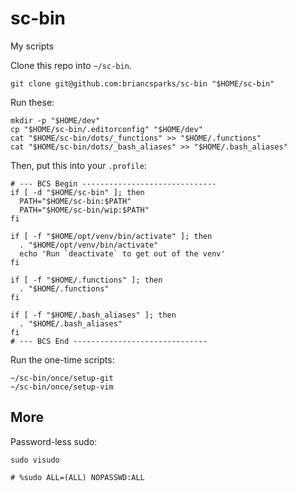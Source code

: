 # sc-bin

My scripts

Clone this repo into `~/sc-bin`.

```shell
git clone git@github.com:briancsparks/sc-bin "$HOME/sc-bin"
```

Run these:

```shell
mkdir -p "$HOME/dev"
cp "$HOME/sc-bin/.editorconfig" "$HOME/dev"
cat "$HOME/sc-bin/dots/_functions" >> "$HOME/.functions"
cat "$HOME/sc-bin/dots/_bash_aliases" >> "$HOME/.bash_aliases"
```

Then, put this into your `.profile`:

```shell
# --- BCS Begin ------------------------------
if [ -d "$HOME/sc-bin" ]; then
  PATH="$HOME/sc-bin:$PATH"
  PATH="$HOME/sc-bin/wip:$PATH"
fi

if [ -f "$HOME/opt/venv/bin/activate" ]; then
  . "$HOME/opt/venv/bin/activate"
  echo 'Run `deactivate` to get out of the venv'
fi

if [ -f "$HOME/.functions" ]; then
  . "$HOME/.functions"
fi

if [ -f "$HOME/.bash_aliases" ]; then
  . "$HOME/.bash_aliases"
fi
# --- BCS End ------------------------------
```

Run the one-time scripts:

```shell
~/sc-bin/once/setup-git
~/sc-bin/once/setup-vim
```

## More

Password-less sudo:

```shell
sudo visudo

# %sudo ALL=(ALL) NOPASSWD:ALL
```

